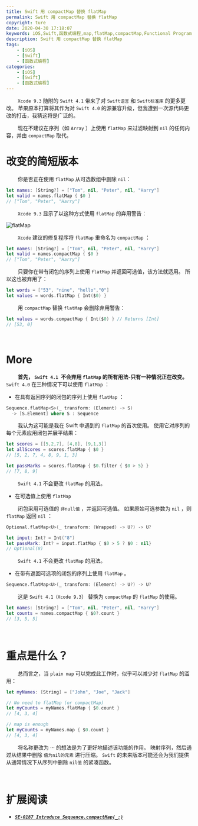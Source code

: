 ```yaml
---
title: Swift 用 compactMap 替换 flatMap
permalink: Swift 用 compactMap 替换 flatMap
copyright: ture
date: 2020-04-30 17:18:07
keywords: iOS,Swift,函数式编程,map,flatMap,compactMap,Functional Programming
description: Swift 用 compactMap 替换 flatMap
tags:
    - [iOS]
    - [Swift]
    - [函数式编程]
categories:
    - [iOS]
    - [Swift]
    - [函数式编程]
---
```


&nbsp;&nbsp;&nbsp;&nbsp;&nbsp;&nbsp;&nbsp;&nbsp;```Xcode 9.3``` 随附的 ```Swift 4.1``` 带来了对 ```Swift语言``` 和 ```Swift标准库``` 的更多更改。 苹果原本打算将其作为对 ```Swift 4.0``` 的源兼容升级，但我遭到一次源代码更改的打击，我猜这将是广泛的。

&nbsp;&nbsp;&nbsp;&nbsp;&nbsp;&nbsp;&nbsp;&nbsp;现在不建议在序列（如 ```Array``` ）上使用 ```flatMap``` 来过滤映射到 ```nil``` 的任何内容，并由 ```compactMap``` 取代。

# **改变的简短版本**

&nbsp;&nbsp;&nbsp;&nbsp;&nbsp;&nbsp;&nbsp;&nbsp;你是否正在使用 ```flatMap``` 从可选数组中删除 ```nil```：

``` Swift
let names: [String?] = ["Tom", nil, "Peter", nil, "Harry"]
let valid = names.flatMap { $0 }
// ["Tom", "Peter", "Harry"]
```

&nbsp;&nbsp;&nbsp;&nbsp;&nbsp;&nbsp;&nbsp;&nbsp;```Xcode 9.3``` 显示了以这种方式使用 ```flatMap``` 的弃用警告：

![flatMap](http://q8wtfza4q.bkt.clouddn.com/rfc-stp1.png "")

<!-- more -->

&nbsp;&nbsp;&nbsp;&nbsp;&nbsp;&nbsp;&nbsp;&nbsp;```Xcode``` 建议的修复程序将 ```flatMap``` 重命名为 ```compactMap``` ：

``` Swift
let names: [String?] = ["Tom", nil, "Peter", nil, "Harry"]
let valid = names.compactMap { $0 }
// ["Tom", "Peter", "Harry"]
```

&nbsp;&nbsp;&nbsp;&nbsp;&nbsp;&nbsp;&nbsp;&nbsp;只要你在带有闭包的序列上使用 ```flatMap``` 并返回可选值，该方法就适用。 所以这也被弃用了：

``` Swift
let words = ["53", "nine", "hello","0"]
let values = words.flatMap { Int($0) }
```

&nbsp;&nbsp;&nbsp;&nbsp;&nbsp;&nbsp;&nbsp;&nbsp;用 ```compactMap``` 替换 ```flatMap``` 会删除弃用警告：

``` Swift
let values = words.compactMap { Int($0) } // Returns [Int]
// [53, 0]
```

</br>

# **More**

&nbsp;&nbsp;&nbsp;&nbsp;&nbsp;&nbsp;&nbsp;&nbsp;**首先， ```Swift 4.1 ```不会弃用 ```flatMap``` 的所有用法-只有一种情况正在改变。** ```Swift 4.0``` 在三种情况下可以使用 ```flatMap``` ：

+ 在具有返回序列的闭包的序列上使用 ```flatMap``` ：

``` Swift
Sequence.flatMap<S>(_ transform: (Element) -> S)
  -> [S.Element] where S : Sequence
```
&nbsp;&nbsp;&nbsp;&nbsp;&nbsp;&nbsp;&nbsp;&nbsp;我认为这可能是我在 Swift 中遇到的 ```flatMap``` 的首次使用。 使用它对序列的每个元素应用闭包并展平结果：

``` Swift
let scores = [[5,2,7], [4,8], [9,1,3]]
let allScores = scores.flatMap { $0 }
// [5, 2, 7, 4, 8, 9, 1, 3]

let passMarks = scores.flatMap { $0.filter { $0 > 5} }
// [7, 8, 9]
```

&nbsp;&nbsp;&nbsp;&nbsp;&nbsp;&nbsp;&nbsp;&nbsp;```Swift 4.1``` 不会更改 ```flatMap``` 的用法。

+ 在可选值上使用 ```flatMap```

&nbsp;&nbsp;&nbsp;&nbsp;&nbsp;&nbsp;&nbsp;&nbsp;闭包采用可选值的 ```非null值``` ，并返回可选值。 如果原始可选参数为 ```nil``` ，则 ```flatMap``` 返回 ```nil``` ：

``` Swift
Optional.flatMap<U>(_ transform: (Wrapped) -> U?) -> U?

let input: Int? = Int("8")
let passMark: Int? = input.flatMap { $0 > 5 ? $0 : nil}
// Optional(8)
```
&nbsp;&nbsp;&nbsp;&nbsp;&nbsp;&nbsp;&nbsp;&nbsp;```Swift 4.1``` 不会更改 ```flatMap``` 的用法。

+ 在带有返回可选项的闭包的序列上使用 ```flatMap``` 。

``` Swift
Sequence.flatMap<U>(_ transform: (Element) -> U?) -> U?
```

&nbsp;&nbsp;&nbsp;&nbsp;&nbsp;&nbsp;&nbsp;&nbsp;这是 ```Swift 4.1（Xcode 9.3```） 替换为 ```compactMap``` 的 ```flatMap``` 的使用。

``` Swift
let names: [String?] = ["Tom", nil, "Peter", nil, "Harry"]
let counts = names.compactMap { $0?.count }
// [3, 5, 5]
```

</br>

# **重点是什么？**

&nbsp;&nbsp;&nbsp;&nbsp;&nbsp;&nbsp;&nbsp;&nbsp;总而言之，当 ```plain map``` 可以完成此工作时，似乎可以减少对 ```flatMap``` 的滥用：

``` Swift
let myNames: [String] = ["John", "Joe", "Jack"]

// No need to flatMap (or compactMap)
let myCounts = myNames.flatMap { $0.count }
// [4, 3, 4]

// map is enough
let myCounts = myNames.map { $0.count }
// [4, 3, 4]
```

&nbsp;&nbsp;&nbsp;&nbsp;&nbsp;&nbsp;&nbsp;&nbsp;将名称更改为 ··· 的想法是为了更好地描述该功能的作用。 映射序列，然后通过从结果中删除 ```值为nil的元素``` 进行压缩。 ```Swift``` 的未来版本可能还会为我们提供从通常情况下从序列中删除 ```nil值``` 的紧凑函数。

</br>

# **扩展阅读**

+ [***```SE-0187 Introduce Sequence.compactMap(_:)```***](https://github.com/apple/swift-evolution/blob/master/proposals/0187-introduce-filtermap.md "")

